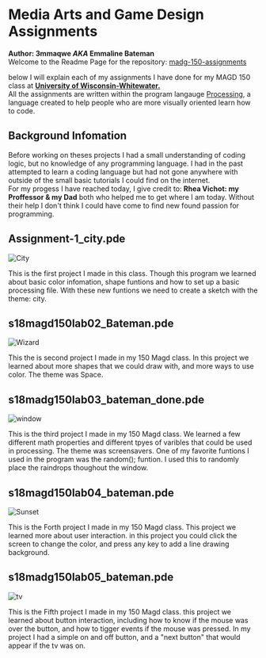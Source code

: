 # Media Arts and Game Design Assignments
**Author: 3mmaqwe _AKA_ Emmaline Bateman**  
Welcome to the Readme Page for the repository: [madg-150-assignments](https://github.com/3mmaqwe/madg-150-asssignments)

  below I will explain each of my assignments I have done for my MAGD 150 class at [**University of Wisconsin-Whitewater.**](http://www.uww.edu/)  
All the assignments are written within the program langauge [Processing](https://processing.org/), a language created to help people who are more visually oriented learn how to code.  

## Background Infomation   

 Before working on theses projects I had a small understanding of coding logic, but no knowledge of any programming language. I had in the past attempted to learn a coding language but had not gone anywhere with outside of the small basic tutorials I could find on the internet.   
 For my progess I have reached today, I give credit to: **Rhea Vichot: my Proffessor & my Dad** both who helped me to get where I am today. Without their help I don't think I could have come to find new found passion for programming.   
 
## Assignment-1_city.pde  
  
 ![City](https://i.imgur.com/BKlo0mS.png)
 
 This is the first project I made in this class. Though this program we learned about basic color infomation, shape funtions and how to set up a basic processing file. With these new funtions we need to create a sketch with the theme: city.   
 
## s18magd150lab02_Bateman.pde 
  
 ![Wizard](https://i.imgur.com/ZZmTYM4.png)
 
 This the is second project I made in my 150 Magd class. In this project we learned about more shapes that we could draw with, and more ways to use color. The theme was Space.  
 
## s18madg150lab03_bateman_done.pde  
 
 ![window](https://media.giphy.com/media/oHwxcWhY9TeC94n2Sc/giphy-downsized-large.gif)  
 
 This is the third project I made in my 150 Magd class. We learned a few different math properties and different tpyes of varibles that could be used in processing. The theme was screensavers. One of my favorite funtions I used in the program was the random(); funtion. I used this to randomly place the raindrops thoughout the window.   
 
## s18magd150lab04_bateman.pde  
 
 ![Sunset](https://media.giphy.com/media/30248Td2PHEWWzozJe/giphy.gif)
 
  This is the Forth project I made in my 150 Magd class. This project we learned more about user interaction. in this project you could click the screen to change the color, and press any key to add a line drawing background.   
  
## s18madg150lab05_bateman.pde  
 
 ![tv](https://media.giphy.com/media/lKMRqZHbdMHrEm4GFa/giphy.gif)  
 
  This is the Fifth project I made in my 150 Magd class. this project we learned about button interaction, including how to know if the mouse was over the button, and how to tigger events if the mouse was pressed. In my project I had a simple on and off button, and a "next button" that would appear if the tv was on.   

 

